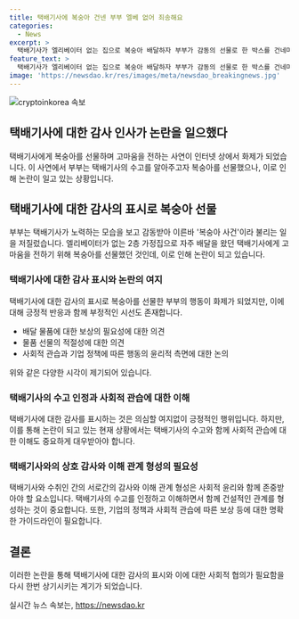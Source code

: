 ```yaml
---
title: 택배기사에 복숭아 건넨 부부 엘베 없어 죄송해요
categories:
  - News
excerpt: >
  택배기사가 엘리베이터 없는 집으로 복숭아 배달하자 부부가 감동의 선물로 한 박스를 건네며 고마움을 전한 이야기가 화제다. 이른바 택배기사입니다라는 글에는 13년차 택배기사 A씨의 이야기가 담겼는데, 자주 가는 집에서 엘리베이터 없이 계단을 오르내리며 물건을 전해주던 A씨에게 부부가 따뜻한 선물을 했다. 부부는 항상 고생하는 A씨에게 감사의 마음을 전해주기 위해 복숭아 한 박스를 선물했고, 이에 A씨는 감동을 토로하며 뜻밖의 선물에 힘이 나는 소감을 전하기도 했다.
feature_text: >
  택배기사가 엘리베이터 없는 집으로 복숭아 배달하자 부부가 감동의 선물로 한 박스를 건네며 고마움을 전한 이야기가 화제다. 이른바 택배기사입니다라는 글에는 13년차 택배기사 A씨의 이야기가 담겼는데, 자주 가는 집에서 엘리베이터 없이 계단을 오르내리며 물건을 전해주던 A씨에게 부부가 따뜻한 선물을 했다. 부부는 항상 고생하는 A씨에게 감사의 마음을 전해주기 위해 복숭아 한 박스를 선물했고, 이에 A씨는 감동을 토로하며 뜻밖의 선물에 힘이 나는 소감을 전하기도 했다.
image: 'https://newsdao.kr/res/images/meta/newsdao_breakingnews.jpg'
---
```


<p><img src="httpss://newsdao.kr/res/images/meta/newsdao_breakingnews.jpg" alt="cryptoinkorea 속보" /></p>

<h2>택배기사에 대한 감사 인사가 논란을 일으했다</h2>

<p data-ke-size="size16"></p>

<p>택배기사에게 복숭아를 선물하며 고마움을 전하는 사연이 인터넷 상에서 화제가 되었습니다. 이 사연에서 부부는 택배기사의 수고를 알아주고자 복숭아를 선물했으나, 이로 인해 논란이 일고 있는 상황입니다.</p>

<h2>택배기사에 대한 감사의 표시로 복숭아 선물</h2>

<p>부부는 택배기사가 노력하는 모습을 보고 감동받아 이른바 '복숭아 사건'이라 불리는 일을 저질렀습니다. 엘리베이터가 없는 2층 가정집으로 자주 배달을 왔던 택배기사에게 고마움을 전하기 위해 복숭아를 선물했던 것인데, 이로 인해 논란이 되고 있습니다.</p>

<h3>택배기사에 대한 감사 표시와 논란의 여지</h3>

<p>택배기사에 대한 감사의 표시로 복숭아를 선물한 부부의 행동이 화제가 되었지만, 이에 대해 긍정적 반응과 함께 부정적인 시선도 존재합니다.</p>

<ul>
<li>배달 물품에 대한 보상의 필요성에 대한 의견</li>
<li>물품 선물의 적절성에 대한 의견</li>
<li>사회적 관습과 기업 정책에 따른 행동의 윤리적 측면에 대한 논의</li>
</ul>

<p>위와 같은 다양한 시각이 제기되어 있습니다.</p>

<h3>택배기사의 수고 인정과 사회적 관습에 대한 이해</h3>

<p>택배기사에 대한 감사를 표시하는 것은 의심할 여지없이 긍정적인 행위입니다. 하지만, 이를 통해 논란이 되고 있는 현재 상황에서는 택배기사의 수고와 함께 사회적 관습에 대한 이해도 중요하게 대우받아야 합니다. </p>

<h3>택배기사와의 상호 감사와 이해 관계 형성의 필요성</h3>

<p>택배기사와 수취인 간의 서로간의 감사와 이해 관계 형성은 사회적 윤리와 함께 존중받아야 할 요소입니다. 택배기사의 수고를 인정하고 이해하면서 함께 건설적인 관계를 형성하는 것이 중요합니다. 또한, 기업의 정책과 사회적 관습에 따른 보상 등에 대한 명확한 가이드라인이 필요합니다.</p>

<h2>결론</h2>

<p>이러한 논란을 통해 택배기사에 대한 감사의 표시와 이에 대한 사회적 협의가 필요함을 다시 한번 상기시키는 계기가 되었습니다.</p>

<p data-ke-size="size16"></p>
실시간 뉴스 속보는, <a href="https://newsdao.kr" rel="dofollow">https://newsdao.kr</a>


